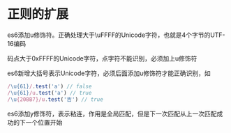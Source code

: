 # 正则的扩展

es6添加u修饰符。正确处理大于\uFFFF的Unicode字符，也就是4个字节的UTF-16编码

码点大于0xFFFF的Unicode字符，点字符不能识别，必须加上u修饰符

es6新增大括号表示Unicode字符，必须后面添加u修饰符才能正确识别，如

```js
/\u{61}/.test('a') // false
/\u{61}/u.test('a') // true
/\u{20BB7}/u.test('吉') // true
```

es6添加y修饰符，表示粘连，作用是全局匹配，但是下一次匹配从上一次匹配成功的下一个位置开始
